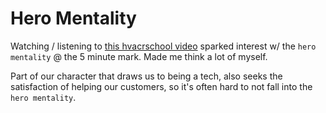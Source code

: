 # Hero Mentality

Watching / listening to [this hvacrschool video](https://youtu.be/l3cAmW6LIns)
sparked interest w/ the `hero mentality` @ the 5 minute mark.  Made me
think a lot of myself.

Part of our character that draws us to being a tech, also seeks the
satisfaction of helping our customers, so it's often hard to not
fall into the `hero mentality`.

